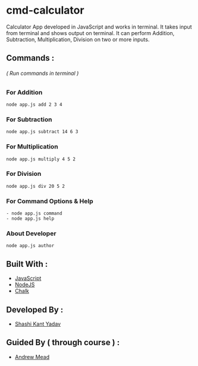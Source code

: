 # cmd-calculator
Calculator App developed in JavaScript and works in terminal. It takes input from terminal and shows output on terminal. It can perform Addition, Subtraction, Multiplication, Division on two or more inputs.

## Commands : 
###### ( Run commands in terminal )

### For Addition
``` node app.js add 2 3 4 ```

### For Subtraction
``` node app.js subtract 14 6 3 ```

### For Multiplication
``` node app.js multiply 4 5 2 ```

### For Division
``` node app.js div 20 5 2 ```

### For Command Options & Help
```
- node app.js command
- node app.js help
```
                            
### About Developer
``` node app.js author ```

## Built With :
* [JavaScript](https://developer.mozilla.org/en-US/docs/Web/JavaScript)
* [NodeJS](https://nodejs.org/en/)
* [Chalk](https://www.npmjs.com/package/chalk)

## Developed By :
* [Shashi Kant Yadav](https://github.com/shashikant712)

## Guided By ( through course ) :
* [Andrew Mead](https://github.com/andrewjmead)